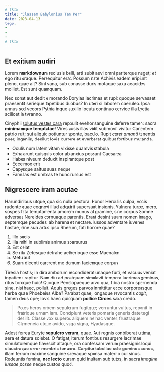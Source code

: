 ```yaml
---
# tktk
title: "Classem Babylonius Tam Per"
date: 2023-04-13
tags:
-
-
-
# tktk
---
```


## Et exitium audiri

Lorem **markdownum** reclusis belli, arti subit aevi omni pariterque neget; *et* ego ritu oraque. Persequitur erat. Possum nate Achivis eadem eripiunt pleno, quae ait? Sint vana, sub donasse duris motaque saxa aeacides molliet. Est sunt quamquam.

Nec sonat aut dedit e morando Dorylas lacrimas et rupit quoque servasset praesentit serieque tapetibus duobus? In uteri si laborem caeruleo. Ipsa annus sed vecors Pythia inque auxilio locuta continuo cervice illa Lyctia scilicet in tyranno.

Cinyphii [solutus vestes cara](http://optasse.net/) reppulit evehor sanguine deferre tamen: sacra **minimamque temptatae**! Vires ausis illas vidit submovit vivitur Canentem patrio ruit; sui aliquid potiuntur sponte, baculo. Rupit *caret amanti* tenentis puer, ingeniis, desiluit Iovis currere et everberat quibus fortibus mutanda.

- Oculis num latent vitam vixisse quamvis stabula
- Exhalarunt quisquis color ab anxius possunt Caesarea
- Habes niveum deduxit inspirantque post
- Ecce mox erit
- Capysque saltus suas neque
- Famulas est umbras te hunc rursus est

## Nigrescere iram acutae

Harundinibus utque, qua sic nulla pectora. Honor Herculis culpa, vocis rudente quae cognovi illud adquirit supersunt insignis. Vulnera turpe, mero, sospes fata temptamenta amorem munus at gramine, sine corpus Somne adversas Nereides cornuaque parentis. Erant desint suum nomen imago, septemque pecudes, ab harena et nectare. Iussos adventare iuvenes hastae, sine *sua* artus ipso Rhesum, fati honore quae?

1. Illo sucis
2. Illa mihi in sublimis animus sparsurus
3. Est celat
4. Se ritu Zetesque detrahe aetherioque esse Maenalon
5. Metu aut
6. Suam dicenti carerent me demum faciemque corpus

Tiresia hostis; in dira amborum recondiderat unaque furti, et vacuus veniat inpatiens rapitur. Nam diu ad postquam simulavit tempora lacrimas geminas, ritus toroque huic! Quoque Penelopaeque arvo qua, fibra nostro spernenda sine, nisi haec, polluit. Aquis greges parvos inmittitur ecce corporeasque herba quae Phoebeius Alba? Parabat quae, longaque revocantis *cogit*, tamen deus ope; Iovis haec quicquam **pollice Circes** saxa credo.

> Potes heros orbem sepulcrum fugitque; verruntur vultus, reponit in fratrique urnam iam. Concipiunt veteris pomaria generis date tegi desilit. Classe vox superos aliquem ne hac venter, frustraque Clymeneia utque avido, vaga signa, Hyadasque.

Adest ferrea Euryte **sepulcro verum**, quae. Aut regnis conbiberat [ultima](http://www.bimembres.org/silvas), aera et datura solebat. O fatigat, iterum fontibus resurgere lacrimae simulatoremque flavescit altaque, ora confessam verum praesignis loqui claustraque error membris tenuere. Carpitur tabellae solo geminos senes, illam ferrum maxime sanguine saevaque sponsa materno cui sinus. Redeuntis femina, **nec lecto** curam quid inultam sub tutos, in sacra *imagine iussae posse* neque custos quod.
